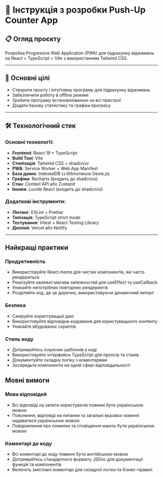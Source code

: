 # 🚀 Інструкція з розробки Push-Up Counter App

## 📋 Огляд проєкту
Розробка Progressive Web Application (PWA) для підрахунку віджимань на React + TypeScript + Vite з використанням Tailwind CSS.

---

## 🎯 Основні цілі
- Створити просту і інтуїтивну програму для підрахунку віджимань
- Забезпечити роботу в offline режимі
- Зробити програму встановлюваною на всі пристрої
- Додати базову статистику та графіки прогресу

---

## 🛠 Технологічний стек

### Основні технології:
- **Frontend**: React 19 + TypeScript
- **Build Tool**: Vite
- **Стилізація**: Tailwind CSS + shadcn/ui
- **PWA**: Service Worker + Web App Manifest
- **База даних**: IndexedDB (з бібліотекою Dexie.js)
- **Графіки**: Recharts (входить до shadcn/ui)
- **Стан**: Context API або Zustand
- **Іконки**: Lucide React (входить до shadcn/ui)

### Додаткові інструменти:
- **Лінтинг**: ESLint + Prettier
- **Типізація**: TypeScript strict mode
- **Тестування**: Vitest + React Testing Library
- **Деплой**: Vercel або Netlify

---

## Найкращі практики

### Продуктивність
- Використовуйте React.memo для чистих компонентів, які часто рендериться
- Реалізуйте належні масиви залежностей для useEffect та useCallback
- Уникайте непотрібних повторних рендерингів
- Розділяйте код, де це доречно, використовуючи динамічний імпорт

### Безпека
- Саніруйте користувацькі дані
- Використовуйте відповідне кодування для користувацького контенту
- Уникайте вбудованих скриптів

### Стиль коду
- Дотримуйтесь існуючих шаблонів у коді
- Використовуйте інтерфейси TypeScript для пропсів та станів
- Документуйте складну логіку з коментарями
- Зосередьте компоненти на одній сфері відповідальності

## Мовні вимоги

### Мова відповідей
- Всі відповіді на запити користувачів повинні бути українською мовою
- Пояснення, відповіді на питання та загальні вказівки повинні надаватися українською мовою
- Повідомлення про помилки та сповіщення мають бути українською мовою

### Коментарі до коду
- Всі коментарі до коду повинні бути англійською мовою
- Дотримуйтесь стандартного формату JSDoc для документації функцій та компонентів
- Включіть змістовні коментарі для складної логіки та бізнес-правил
